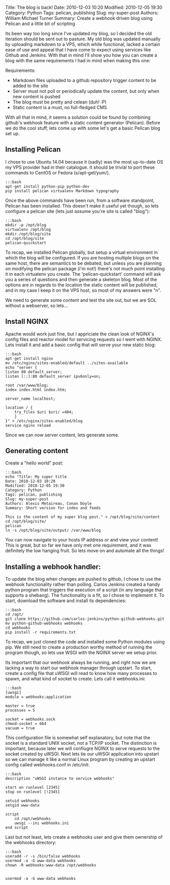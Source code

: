 Title: The blog is back!
Date: 2010-12-03 10:20
Modified: 2010-12-05 19:30
Category: Python
Tags: pelican, publishing
Slug: my-super-post
Authors: William Michael Turner
Summary: Create a webhook driven blog using Pelican and a little bit of scripting

Its been way too long since I've updated my blog, so I decided the old iteration should be sent out to pasture.  My old blog was updated manually by uploading markdown to a VPS, which while functional, lacked a certain ease of use and appeal that I have come to expect using services like Github and Jenkins.  With that in mind I'll show you how you can create a blog with the same requirements I had in mind when making this one:

Requirements:

* Markdown files uploaded to a github repository trigger content to be added to the site
* Server must not poll or periodically update the content, but only when new content is pushed
* The blog must be pretty and celean (duh! :P)
* Static content is a must, no full-fledged CMS

With all that in mind, it seems a solution could be found by combining github's webhook feature with a static content generator (Pelican).  Before we do the cool stuff, lets come up with some let's get a basic Pelican blog set up.

Installing Pelican
------------------
I chose to use Ubuntu 14.04 because it (sadly) was the most up-to-date OS my VPS provider had in their catalogue.  It should be trivial to port these commands to CentOS or Fedora (s/apt-get/yum/).

    :::bash
    apt-get install python-pip python-dev
    pip install pelican virtualenv Markdown typography
    
Once the above commands have been run, from a software standpoint, Pelican has been installed.  This doesn't make it useful yet though, so lets configure a pelican site (lets just assume you're site is called "blog"):

    :::bash
    mkdir -p /opt/blog
    virtualenv /opt/blog
    mkdir /opt/blog/site
    cd /opt/blog/site
    pelican-quickstart
    
To recap, we installed Pelican globally, but setup a virtual environment in which the blog will be configured.  If you are hosting multiple blogs on the same host, there are semantics to be debated, but unless you are planning on modifying the pelican package (i'm not!) there's not much point installing it in each virtualenv you create.  The 'pelican-quickstart' command will ask you a series of questions and then generate a skeleton blog. Most of the options are in regards to the location the static content will be published, and in my case I keep it on the VPS host, so most of my answers were "n".  

We need to generate some content and test the site out, but we are SOL without a webserver, so lets...

Install NGINX
-------------

Apache would work just fine, but I appriciate the clean look of NGINX's config files and reactor model for servicing requests so I went with NGINX.  Lets install it and add a basic config that will serve your new static blog:

    :::bash
    apt-get install nginx
    mv /etc/nginx/sites-enabled/default ../sites-available
    echo "server {
	listen 80 default_server;
	listen [::]:80 default_server ipv6only=on;

	root /var/www/blog;
	index index.html index.htm;

	server_name localhost;

	location / {
		try_files $uri $uri/ =404;
	    }
    }" > /etc/nginx/sites-enabled/blog
    service nginx reload
    
Since we can now server content, lets generate some.

Generating content
------------------

Create a "hello world" post:

    :::bash
    echo "Title: My super title
    Date: 2010-12-03 10:20
    Modified: 2010-12-05 19:30
    Category: Python
    Tags: pelican, publishing
    Slug: my-super-post
    Authors: Alexis Metaireau, Conan Doyle
    Summary: Short version for index and feeds

    This is the content of my super blog post." > /opt/blog/site/content
    cd /opt/blog/site/
    pelican
    ln -s /opt/blog/site/output/ /var/www/blog
    
You can now navigate to your hosts IP address or and view your content!  This is great, but so far we have only met one requirement, and it was definitely the low hanging fruit.  So lets move on and automate all the things!

Installing a webhook handler:
--------------

To update the blog when changes are pushed to github, I chose to use the webhook functionality rather than polling.  Carlos Jenkins created a handy python program that triggers the execution of a script (in any language that supports a shebang).  The functionality is a fit, so I chose to implement it.  To start, download the software and install its dependencies:

    :::bash
    cd /opt/
    git clone https://github.com/carlos-jenkins/python-github-webhooks.git
    mv python-github-webhooks webhooks
    cd webhooks
    pip install -r requirements.txt
    
To recap, we just cloned the code and installed some Python modules using pip.  We still need to create a production worthy method of running the program though, so lets use WSGI with the NGINX server we setup prior.

Its important that our webhook always be running, and right now we are lacking a way to start our webhook manager through upstart.  To start, create a config file that uWSGI will read to know how many processes to spawn, and what kind of socket to create.  Lets call it webhooks.ini:

    :::bash
    [uwsgi]
    module = webhooks:application

    master = true
    processes = 5

    socket = webhooks.sock
    chmod-socket = 664
    vacuum = true

This configuration file is somewhat self explanatory, but note that the socket is a standard UNIX socket, not a TCP/IP socket.  The distinction is important, because later we will confiugre NGINX to serve requests to the socket created by uWSGI.  Next lets tie our uWSGI application into upstart so we can manage it like a normal Linux program by creating an upstart config called webhooks.conf in /etc/init:

    :::bash
    description "uWSGI instance to service webhooks"

    start on runlevel [2345]
    stop on runlevel [!2345]

    setuid webhooks
    setgid www-data

    script
        cd /opt/webhooks
        uwsgi --ini webhooks.ini
    end script
    
 Last but not least, lets create a webhooks user and give them ownership of the webhooks directory:
 
    :::bash
    useradd -r -s /bin/false webhooks
    usermod -a -G www-data webhooks
    chown -R webhooks:www-data /opt/webhooks
    
    
    usermod -a -G www-data webhooks
     
